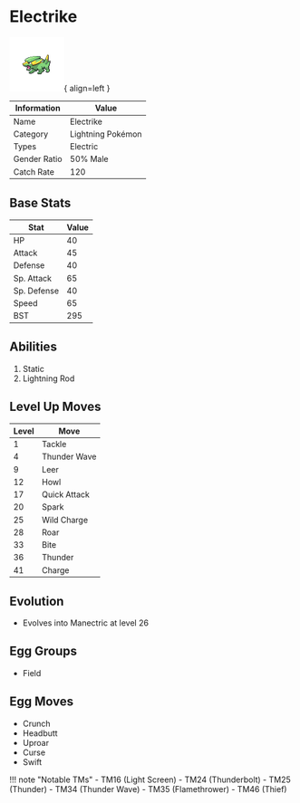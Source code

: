 # Electrike

![Electrike](../images/pokemon/309.png){ align=left }

| Information | Value |
|------------|--------|
| Name | Electrike |
| Category | Lightning Pokémon |
| Types | Electric |
| Gender Ratio | 50% Male |
| Catch Rate | 120 |

## Base Stats

| Stat | Value |
|------|-------|
| HP | 40 |
| Attack | 45 |
| Defense | 40 |
| Sp. Attack | 65 |
| Sp. Defense | 40 |
| Speed | 65 |
| BST | 295 |

## Abilities
1. Static
2. Lightning Rod

## Level Up Moves
| Level | Move |
|-------|------|
| 1 | Tackle |
| 4 | Thunder Wave |
| 9 | Leer |
| 12 | Howl |
| 17 | Quick Attack |
| 20 | Spark |
| 25 | Wild Charge |
| 28 | Roar |
| 33 | Bite |
| 36 | Thunder |
| 41 | Charge |

## Evolution
- Evolves into Manectric at level 26

## Egg Groups
- Field

## Egg Moves
- Crunch
- Headbutt
- Uproar
- Curse
- Swift

!!! note "Notable TMs"
    - TM16 (Light Screen)
    - TM24 (Thunderbolt)
    - TM25 (Thunder)
    - TM34 (Thunder Wave)
    - TM35 (Flamethrower)
    - TM46 (Thief)

